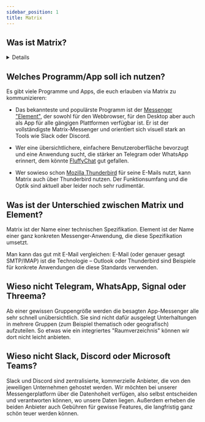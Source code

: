 ```yaml
---
sidebar_position: 1
title: Matrix
---
```


## Was ist Matrix?

<details>Matrix ist eine [föderierte Messaging-Technologie](https://matrix.org). Das bedeutet, Nutzer können sich über das Matrix-Netzwerk miteinander unterhalten – sowohl in Direktnachrichten als auch in Gruppenräumen (ähnlich wie bei Slack, Discord oder Microsoft Teams). Im Gegensatz zu diesen kommerziellen Anbietern ist Matrix aber lediglich ein Open-Source-Standard und keine konkrete Anwendung. Deswegen gibt es eine Vielzahl von Programmen und Apps, die Nutzer verwenden können – ganz nach den persönlichen Vorlieben.</details>


## Welches Programm/App soll ich nutzen?

Es gibt viele Programme und Apps, die euch erlauben via Matrix zu kommunizieren:

- Das bekannteste und populärste Programm ist der [Messenger "Element"](https://element.io/), der sowohl für den Webbrowser, für den Desktop aber auch als App für alle gängigen Plattformen verfügbar ist. Er ist der vollständigste Matrix-Messenger und orientiert sich visuell stark an Tools wie Slack oder Discord.

- Wer eine übersichtlichere, einfachere Benutzeroberfläche bevorzugt und eine Anwendung sucht, die stärker an Telegram oder WhatsApp erinnert, dem könnte [FluffyChat](https://fluffychat.im/) gut gefallen.

- Wer sowieso schon [Mozilla Thunderbird](https://www.thunderbird.net/) für seine E-Mails nutzt, kann Matrix auch über Thunderbird nutzen. Der Funktionsumfang und die Optik sind aktuell aber leider noch sehr rudimentär.


## Was ist der Unterschied zwischen Matrix und Element?

Matrix ist der Name einer technischen Spezifikation. Element ist der Name einer ganz konkreten Messenger-Anwendung, die diese Spezifikation umsetzt. 

Man kann das gut mit E-Mail vergleichen: E-Mail (oder genauer gesagt SMTP/IMAP) ist die Technologie – Outlook oder Thunderbird sind Beispiele für konkrete Anwendungen die diese Standards verwenden.


## Wieso nicht Telegram, WhatsApp, Signal oder Threema?

Ab einer gewissen Gruppengröße werden die besagten App-Messenger alle sehr schnell unübersichtlich. Sie sind nicht dafür ausgelegt Unterhaltungen in mehrere Gruppen (zum Beispiel thematisch oder geografisch) aufzuteilen. So etwas wie ein integriertes "Raumverzeichnis" können wir dort nicht leicht anbieten.


## Wieso nicht Slack, Discord oder Microsoft Teams?

Slack und Discord sind zentralisierte, kommerzielle Anbieter, die von den jeweiligen Unternehmen gehostet werden. Wir möchten bei unserer Messengerplatform über die Datenhoheit verfügen, also selbst entscheiden und verantworten können, wo unsere Daten liegen. Außerdem erheben die beiden Anbieter auch Gebühren für gewisse Features, die langfristig ganz schön teuer werden können.
